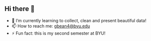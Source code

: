 ## Hi there 👋

- 🌱 I’m currently learning to collect, clean and present beautiful data!
- 📫 How to reach me: gbean4@byu.edu
- ⚡ Fun fact: this is my second semester at BYU!
<!--
**gbean4/gbean4** is a ✨ _special_ ✨ repository because its `README.md` (this file) appears on your GitHub profile.

Here are some ideas to get you started:

- 🔭 I’m currently working on ...
- 🌱 I’m currently learning ...
- 👯 I’m looking to collaborate on ...
- 🤔 I’m looking for help with ...
- 💬 Ask me about ...
- 📫 How to reach me: ...
- 😄 Pronouns: ...
- ⚡ Fun fact: ...
-->
